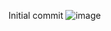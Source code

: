﻿Initial commit
![image](https://github.com/user-attachments/assets/f74086bc-ef6a-438e-962b-1de6e53c373c)
